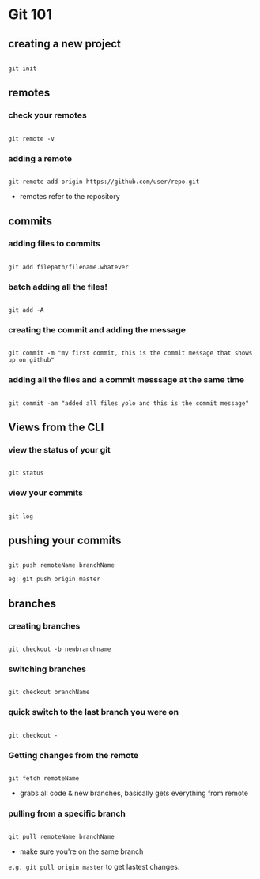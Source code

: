 # Git 101

## creating a new project

```

git init

```


## remotes

### check your remotes

```

git remote -v

```

### adding a remote

```

git remote add origin https://github.com/user/repo.git

```

* remotes refer to the repository


## commits

### adding files to commits

```

git add filepath/filename.whatever

```

### batch adding all the files!

```

git add -A

```

### creating the commit and adding the message

```

git commit -m "my first commit, this is the commit message that shows up on github"

```

### adding all the files and a commit messsage at the same time

```

git commit -am "added all files yolo and this is the commit message"

```


## Views from the CLI

### view the status of your git

```

git status

```

### view your commits 

```

git log

```

## pushing your commits

```

git push remoteName branchName

```

`eg: git push origin master`


## branches

### creating branches

```

git checkout -b newbranchname

```

### switching branches

```

git checkout branchName

```

### quick switch to the last branch you were on

```

git checkout -

```

### Getting changes from the remote

```

git fetch remoteName

```

* grabs all code & new branches, basically gets everything from remote


### pulling from a specific branch

```

git pull remoteName branchName

```

* make sure you're on the same branch

`e.g. git pull origin master` to get lastest changes.

